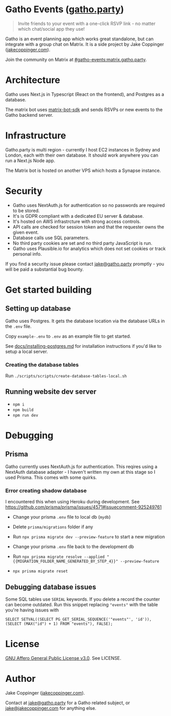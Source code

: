 Gatho Events ([gatho.party](https://gatho.party))
================================================

> Invite friends to your event with a one-click RSVP link - no matter which chat/social app they use!

Gatho is an event planning app which works great standalone, but can integrate with a group chat
on Matrix. It is a side project by Jake Coppinger ([jakecoppinger.com](https://jakecoppinger.com)).

Join the community on Matrix at
[#gatho-events:matrix.gatho.party](https://matrix.to/#/#gatho-events:matrix.gatho.party).

# Architecture

Gatho uses Next.js in Typescript (React on the frontend), and Postgres as a database.

The matrix bot uses [matrix-bot-sdk](https://github.com/turt2live/matrix-bot-sdk) and sends RSVPs or
new events to the Gatho backend server.

# Infrastructure

Gatho.party is multi region - currently I host EC2 instances in Sydney and London, each with their
own database. It should work anywhere you can run a Next.js Node app.

The Matrix bot is hosted on another VPS which hosts a Synapse instance.

# Security

- Gatho uses NextAuth.js for authentication so no passwords are required to be stored.
- It's is GDPR compliant with a dedicated EU server & database.
- It's hosted on AWS infrastrcture with strong access controls.
- API calls are checked for session token and that the requester owns the given event.
- Database calls use SQL parameters.
- No third party cookies are set and no third party JavaScript is run.
- Gatho uses Plausible.io for analytics which does not set cookies or track personal info.

If you find a security issue please contact [jake@gatho.party](mailto:jake@gatho.party) promptly -
you will be paid a substantial bug bounty.

# Get started building
## Setting up database

Gatho uses Postgres. It gets the database location via the database URLs in the `.env` file.

Copy `example-.env` to `.env` as an example file to get started.

See [docs/installing-postgres.md](docs/installing-postgres.md) for installation instructions if
you'd like to setup a local server.

### Creating the database tables
Run `./scripts/scripts/create-database-tables-local.sh`

## Running website dev server
- `npm i`
- `npm build`
- `npm run dev`

# Debugging
## Prisma

Gatho currently uses NextAuth.js for authentication. This reqires using a NextAuth database
adapter - I haven't written my own at this stage so I used Prisma. This comes with some quirks.

### Error creating shadow database

I encountered this when using Heroku during development. See
https://github.com/prisma/prisma/issues/4571#issuecomment-925249761

- Change your prisma `.env` file to local db (`mydb`)
- Delete `prisma/migrations` folder if any
- Run `npx prisma migrate dev --preview-feature` to start a new migration

- Change your prisma `.env` file back to the development db
- Run `npx prisma migrate resolve --applied "{{MIGRATION_FOLDER_NAME_GENERATED_BY_STEP_4}}" --preview-feature`

- `npx prisma migrate reset`


## Debugging database issues

Some SQL tables use `SERIAL` keywords. If you delete a record the counter can become outdated.
Run this snippet replacing `"events"` with the table you're having issues with

```
SELECT SETVAL((SELECT PG_GET_SERIAL_SEQUENCE('"events"', 'id')), (SELECT (MAX("id") + 1) FROM "events"), FALSE);
```

# License

[GNU Affero General Public License v3.0](https://choosealicense.com/licenses/agpl-3.0/). See LICENSE.

# Author
Jake Coppinger ([jakecoppinger.com](https://jakecoppinger.com)).

Contact at [jake@gatho.party](mailto:jake@gatho.party) for a Gatho related subject,
or [jake@jakecoppinger.com](mailto:jake@jakecoppinger.com) for anything else.
